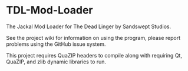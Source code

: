 TDL-Mod-Loader
==============

The Jackal Mod Loader for The Dead Linger by Sandswept Studios.

See the project wiki for information on using the program, please report problems using the GitHub issue system.

This project requires QuaZIP headers to compile along with requiring Qt, QuaZIP, and zlib dynamic libraries to run.